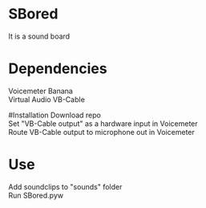# SBored
  It is a sound board  

# Dependencies
  Voicemeter Banana  
  Virtual Audio VB-Cable

#Installation
  Download repo  
  Set "VB-Cable output" as a hardware input in Voicemeter  
  Route VB-Cable output to microphone out in Voicemeter

# Use
  Add soundclips to "sounds" folder  
  Run SBored.pyw  

